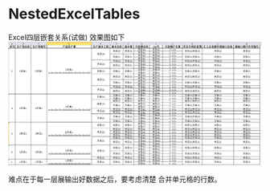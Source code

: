 # NestedExcelTables
Excel四层嵌套关系(试做)
效果图如下
![image](https://github.com/ISFASID/NestedExcelTables/blob/master/nested.png)

难点在于每一层展输出好数据之后，要考虑清楚 合并单元格的行数。
